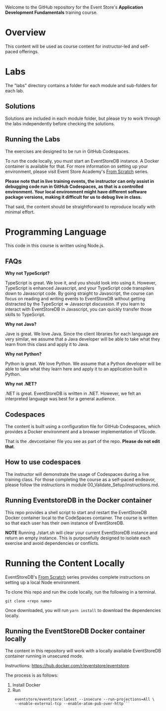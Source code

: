 Welcome to the GitHub repository for the Event Store's **Application Development Fundamentals** training course.  

# Overview

This content will be used as course content for instructor-led and self-paced offerings.   

# Labs

The "labs" directory contains a folder for each module and sub-folders for each lab. 

## Solutions
Solutions are included in each module folder, but please try to work through the labs independently before checking the solutions.

## Running the Labs

The exercises are designed to be run in GitHub Codespaces. 

To run the code locally, you must start an EventStoreDB instance.  A Docker container is available for that. For more information on setting up your environment, please visit Event Store Academy's [From Scratch](https://academy.eventstore.com/from-scratch) series.  

**Please note that in live training events, the instructor can only assist in debugging code run in GitHub Codespaces, as that is a controlled environment. Your local environment might have different software package versions, making it difficult for us to debug live in class.**

That said, the content should be straightforward to reproduce locally with minimal effort.

# Programming Language

This code in this course is written using Node.js.

## FAQs

**Why not TypeScript?**

TypeScript is great.  We love it, and you should look into using it. However, TypeScript is enhanced Javascript, and your TypeScript code transpilers down to Javascript code. By going straight to Javascript, the course can focus on reading and writing events to EventStoreDB without getting distracted by the TypeScript => Javascript discussion. If you learn to interact with EventStoreDB in Javascript, you can quickly transfer those skills to TypeScript.

**Why not Java?** 

Jave is great.  We love Java. Since the client libraries for each language are very similar, we assume that a Java developer will be able to take what they learn from this class and apply it to Java. 

**Why not Python?**

Python is great.  We love Python. We assume that a Python developer will be able to take what they learn here and apply it to an application built in Python. 

**Why not .NET?** 

.NET is great. EventStoreDB is written in .NET. However, we felt an interpreted language was best for a general audience. 

## Codespaces

The content is built using a configuration file for GitHub Codespaces, which provides a Docker environment and a browser implementation of VScode.

That is the .devcontainer file you see as part of the repo. **Please do not edit that**. 

## How to use codespaces

The instructor will demonstrate the usage of Codespaces during a live training class.  For those completing the course as a self-paced endeavor, please follow the instructions in module 00_Validate_Setup/instructions.md.  

## Running EventstoreDB in the Docker container

This repo provides a shell script to start and restart the EventStoreDB Docker container local to the CodeSpaces container.  The course is written so that each user has their own instance of EventStoreDB.

**NOTE** Running ./start.sh will clear your current EventStoreDB instance and return an empty instance. This is purposefully designed to isolate each exercise and avoid dependencies or conflicts. 

# Running the Content Locally

EventStoreDB's [From Scratch](https://academy.eventstore.com/from-scratch) series provides complete instructions on setting up a local Node environment. 

To clone this repo and run the code locally, run the following in a terminal. 

```
git clone <repo name>
```

Once downloaded, you will run ``` yarn install ``` to download the dependencies locally.

## Running the EventStoreDB Docker container locally

The content in this repository will work with a locally available EventStoreDB container running in unsecured mode.

Instructions: https://hub.docker.com/r/eventstore/eventstore.

The process is as follows:
1. Install Docker
2. Run
   ```docker run --name esdb-node -it -p 2113:2113 -p 1113:1113 \
    eventstore/eventstore:latest --insecure --run-projections=All \
    --enable-external-tcp --enable-atom-pub-over-http```

   
